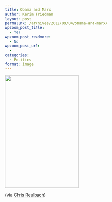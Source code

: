 ```yaml
---
title: Obama and Marx
author: Kerim Friedman
layout: post
permalink: /archives/2012/09/04/obama-and-marx/
wpzoom_post_title:
  - Yes
wpzoom_post_readmore:
  - No
wpzoom_post_url:
  - 
categories:
  - Politics
format: image
---
```

<img src="http://test.oxus.net/wp-content/uploads/2012/09/377622_480660718625788_82432124_n.jpg" alt="" title="377622_480660718625788_82432124_n" width="242" height="368" class="alignnone size-full wp-image-3199" />

(via <a href="https://www.facebook.com/photo.php?fbid=480660718625788&#038;set=p.480660718625788&#038;type=1&#038;ref=nf" onclick="_gaq.push(['_trackEvent', 'outbound-article', 'https://www.facebook.com/photo.php?fbid=480660718625788&set=p.480660718625788&type=1&ref=nf', 'Chris Reulbach']);" >Chris Reulbach</a>)


